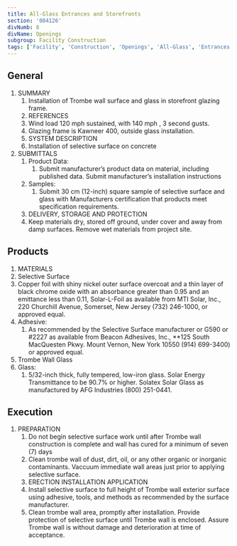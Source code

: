 ```yaml
---
title: All-Glass Entrances and Storefronts
section: '084126'
divNumb: 8
divName: Openings
subgroup: Facility Construction
tags: ['Facility', 'Construction', 'Openings', 'All-Glass', 'Entrances', 'Storefronts']
---
```



## General

1. SUMMARY
   1. Installation of Trombe wall surface and glass in storefront glazing frame.
   1. REFERENCES
   1. Wind load 120 mph sustained, with 140 mph , 3 second gusts.
   1. Glazing frame is Kawneer 400, outside glass installation.
   1. SYSTEM DESCRIPTION
   1. Installation of selective surface on concrete
1. SUBMITTALS
   1. Product Data:
      1. Submit manufacturer’s product data on material, including published data. Submit manufacturer’s installation instructions
   1. Samples:
      1. Submit 30 cm (12-inch) square sample of selective surface and glass with Manufacturers certification that products meet specification requirements.
   1. DELIVERY, STORAGE AND PROTECTION
   1. Keep materials dry, stored off ground, under cover and away from damp surfaces. Remove wet materials from project site.

## Products

   1. MATERIALS
   1. Selective Surface
   1. Copper foil with shiny nickel outer surface overcoat and a thin layer of black chrome oxide with an absorbance greater than 0.95 and an emittance less than 0.11, Solar-L-Foil as available from MTI Solar, Inc., 220 Churchill Avenue, Somerset, New Jersey (732) 246-1000, or approved equal.
   1. Adhesive:
      1. As recommended by the Selective Surface manufacturer or G590 or #2227 as available from Beacon Adhesives, Inc., **125 South MacQuesten Pkwy. Mount Vernon, New York 10550 (914) 699-3400) or approved equal.
   1. Trombe Wall Glass
   1. Glass:
      1. 5/32-inch thick, fully tempered, low-iron glass. Solar Energy Transmittance to be 90.7% or higher. Solatex Solar Glass as manufactured by AFG Industries (800) 251-0441.

## Execution

1. PREPARATION
   1. Do not begin selective surface work until after Trombe wall construction is complete and wall has cured for a minimum of seven (7) days
   1. Clean trombe wall of dust, dirt, oil, or any other organic or inorganic contaminants. Vaccuum immediate wall areas just prior to applying selective surface.
   1. ERECTION INSTALLATION APPLICATION
   1. Install selective surface to full height of Trombe wall exterior surface using adhesive, tools, and methods as recommended by the surface manufacturer.
   1. Clean trombe wall area, promptly after installation. Provide protection of selective surface until Trombe wall is enclosed. Assure Trombe wall is without damage and deterioration at time of acceptance.


